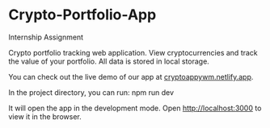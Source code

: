 # Crypto-Portfolio-App
Internship Assignment

Crypto portfolio tracking web application. View cryptocurrencies and track the value of your portfolio. All data is stored in local storage.

You can check out the live demo of our app at [cryptoappywm.netlify.app](https://cryptoappywm.netlify.app/).

In the project directory, you can run:
npm run dev

It will open the app in the development mode.
Open [http://localhost:3000](http://localhost:3000/) to view it in the browser.
